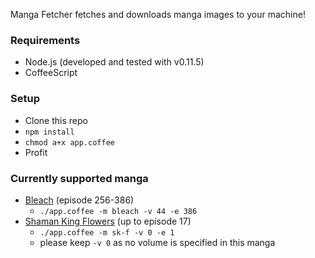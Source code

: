 Manga Fetcher fetches and downloads manga images to your machine!

### Requirements

- Node.js (developed and tested with v0.11.5)
- CoffeeScript

### Setup
- Clone this repo
- `npm install`
- `chmod a+x app.coffee`
- Profit

### Currently supported manga
- [Bleach](http://mangafox.me/manga/bleach/) (episode 256-386)
  - `./app.coffee -m bleach -v 44 -e 386`
- [Shaman King Flowers](http://www.mangahere.com/manga/shaman_king_flowers/) (up to episode 17)
  - `./app.coffee -m sk-f -v 0 -e 1`
  - please keep `-v 0` as no volume is specified in this manga
